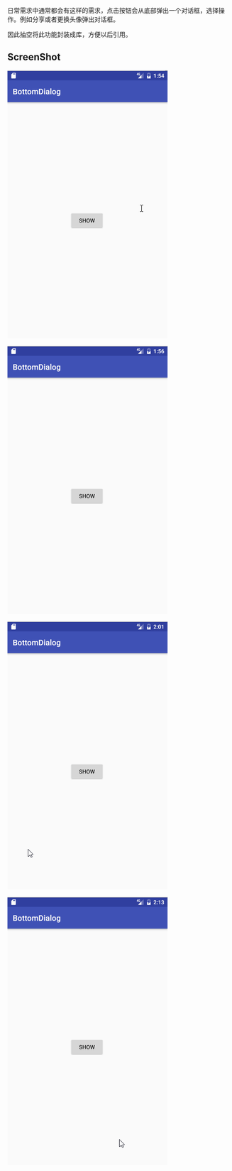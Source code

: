 日常需求中通常都会有这样的需求，点击按钮会从底部弹出一个对话框，选择操作。例如分享或者更换头像弹出对话框。

因此抽空将此功能封装成库，方便以后引用。

## **ScreenShot**

![image](https://github.com/SmartCyl/BottomDialog/blob/master/screenshot/bd_001.gif)

![image](https://github.com/SmartCyl/BottomDialog/blob/master/screenshot/bd_002.gif)

![image](https://github.com/SmartCyl/BottomDialog/blob/master/screenshot/bd_003.gif)

![image](https://github.com/SmartCyl/BottomDialog/blob/master/screenshot/bd_004.gif)
